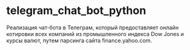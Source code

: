 # telegram_chat_bot_python

Реализация чат-бота в Телеграм, который предоставляет онлайн котировки всех компаний из промышленного индекса Dow Jones и курсы валют, путем парсинга сайта finance.yahoo.com.
